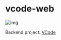 # vcode-web

![img](https://img.shields.io/badge/Vue-latest-green)

Backend project: [VCode](https://github.com/sduwh/vcode)
